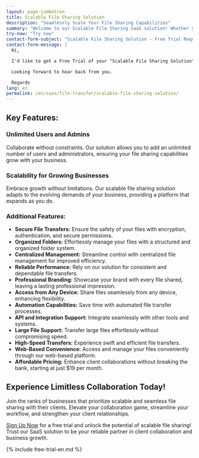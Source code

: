 ```yaml
---
layout: page-jumbotron
title: Scalable File Sharing Solution
description: "Seamlessly Scale Your File Sharing Capabilities"
summary: "Welcome to our Scalable File Sharing SaaS solution! Whether you are a solo professional or part of a growing organization with up to 100 employees, our platform is tailored to meet your expanding file sharing needs. Experience the freedom of limitless collaboration with clients while ensuring a seamless and scalable solution."
try-now: "Try now"
contact-form-subject: "Scalable File Sharing Solution - Free Trial Request"
contact-form-message: |
  Hi,

  I'd like to get a Free Trial of your "Scalable File Sharing Solution".

  Looking forward to hear back from you.

  Regards
lang: en
permalink: /en/saas/file-transfer/scalable-file-sharing-solution/
---
```

## Key Features:

### Unlimited Users and Admins
Collaborate without constraints. Our solution allows you to add an unlimited number of users and administrators, ensuring your file sharing capabilities grow with your business.

### Scalability for Growing Businesses
Embrace growth without limitations. Our scalable file sharing solution adapts to the evolving demands of your business, providing a platform that expands as you do.

### Additional Features:

- **Secure File Transfers:** Ensure the safety of your files with encryption, authentication, and secure permissions.
- **Organized Folders:** Effortlessly manage your files with a structured and organized folder system.
- **Centralized Management:** Streamline control with centralized file management for improved efficiency.
- **Reliable Performance:** Rely on our solution for consistent and dependable file transfers.
- **Professional Branding:** Showcase your brand with every file shared, leaving a lasting professional impression.
- **Access from Any Device:** Share files seamlessly from any device, enhancing flexibility.
- **Automation Capabilities:** Save time with automated file transfer processes.
- **API and Integration Support:** Integrate seamlessly with other tools and systems.
- **Large File Support:** Transfer large files effortlessly without compromising speed.
- **High-Speed Transfers:** Experience swift and efficient file transfers.
- **Web-Based Convenience:** Access and manage your files conveniently through our web-based platform.
- **Affordable Pricing:** Enhance client collaborations without breaking the bank, starting at just $19 per month.

## Experience Limitless Collaboration Today!

Join the ranks of businesses that prioritize scalable and seamless file sharing with their clients. Elevate your collaboration game, streamline your workflow, and strengthen your client relationships.

[Sign Up Now](#start-your-free-trial) for a free trial and unlock the potential of scalable file sharing! Trust our SaaS solution to be your reliable partner in client collaboration and business growth.

{% include free-trial-en.md %}
